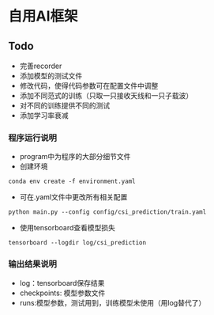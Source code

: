 # 自用AI框架
## Todo
+ 完善recorder
+ 添加模型的测试文件
+ 修改代码，使得代码参数可在配置文件中调整
+ 添加不同范式的训练（只取一只接收天线和一只子载波）
+ 对不同的训练提供不同的测试
+ 添加学习率衰减

### 程序运行说明
+ program中为程序的大部分细节文件
+ 创建环境
```
conda env create -f environment.yaml
```
+ 可在.yaml文件中更改所有相关配置
```
python main.py --config config/csi_prediction/train.yaml
```

+ 使用tensorboard查看模型损失
```
tensorboard --logdir log/csi_prediction
```
### 输出结果说明
+ log：tensorboard保存结果
+ checkpoints: 模型参数文件
+ runs:模型参数，测试用到，训练模型未使用（用log替代了）
